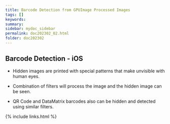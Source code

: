 ```yaml
---
title: Barcode Detection from GPUImage Processed Images
tags: []
keywords:
summary: 
sidebar: mydoc_sidebar
permalink: doc202302_02.html
folder: doc202302
---
```


## Barcode Detection - iOS

- Hidden images are printed with special patterns that make unvisible with human eyes.

- Combination of filters will process the image and the hidden image can be seen.

- QR Code and DataMatrix barcodes also can be hidden and detected using similar filters.





{% include links.html %}
